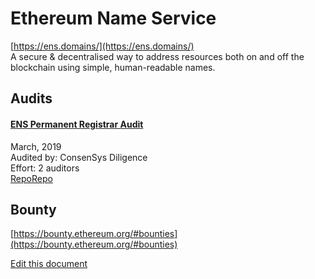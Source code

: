 
# Ethereum Name Service
  
[https://ens.domains/](https://ens.domains/)<br>
A secure & decentralised way to address resources both on and off the blockchain using simple, human-readable names.


## Audits



#### [ENS Permanent Registrar Audit](https://diligence.consensys.net/audits/2019/03/ens-permanent-registrar/)

March, 2019<br>
Audited by: ConsenSys Diligence<br>Effort: 2 auditors<br>
[Repo](https://github.com/ensdomains/ethregistrar/tree/e52abfc2799ac361364aca6135fc20f9175a29fd)[Repo](https://github.com/ensdomains/root/tree/c82010e34828d72319efb66aae921609d3c7a704)
      

  

## Bounty

[https://bounty.ethereum.org/#bounties](https://bounty.ethereum.org/#bounties)<br>





[Edit this document](https://github.com/ConsenSys/blockchainSecurityDB/blob/master/projects/ethereum-name-service.json)
